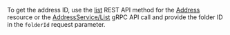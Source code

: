 To get the address ID, use the [list](../../vpc/api-ref/Address/list) REST API method for the [Address](../../vpc/api-ref/Address/index.md) resource or the [AddressService/List](../../vpc/api-ref/grpc/Address/list.md) gRPC API call and provide the folder ID in the `folderId` request parameter.
